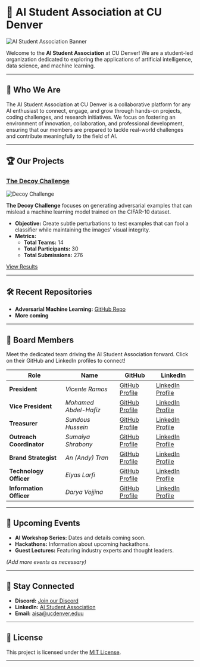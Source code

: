 # 🧠 AI Student Association at CU Denver

![AI Student Association Banner](https://avatars.githubusercontent.com/u/181294035?s=400&u=5eedf9ce209ef31016f6728d74b1b8c7aaa21ce9&v=4)

Welcome to the **AI Student Association** at CU Denver! We are a student-led organization dedicated to exploring the applications of artificial intelligence, data science, and machine learning.

---

## 🚀 Who We Are

The AI Student Association at CU Denver is a collaborative platform for any AI enthusiast to connect, engage, and grow through hands-on projects, coding challenges, and research initiatives. We focus on fostering an environment of innovation, collaboration, and professional development, ensuring that our members are prepared to tackle real-world challenges and contribute meaningfully to the field of AI.

---

## 🏆 Our Projects

### [The Decoy Challenge](https://github.com/cudenver-ai/Adversarial-Machine-Learning)

![Decoy Challenge](https://cudenver-ai.github.io/)

**The Decoy Challenge** focuses on generating adversarial examples that can mislead a machine learning model trained on the CIFAR-10 dataset.

- **Objective:** Create subtle perturbations to test examples that can fool a classifier while maintaining the images' visual integrity.
- **Metrics:**
  - **Total Teams:** 14
  - **Total Participants:** 30
  - **Total Submissions:** 276

[View Results](https://cudenver-ai.github.io/)

---

## 🛠️ Recent Repositories

- **Adversarial Machine Learning:** [GitHub Repo](https://github.com/cudenver-ai/Adversarial-Machine-Learning)
- **More coming**

---

## 🤝 Board Members

Meet the dedicated team driving the AI Student Association forward. Click on their GitHub and LinkedIn profiles to connect!

| **Role**                  | **Name**                | **GitHub**                                     | **LinkedIn**                                                 |
|---------------------------|-------------------------|------------------------------------------------|--------------------------------------------------------------|
| **President**             | *Vicente Ramos*         | [GitHub Profile](https://github.com/ramosv)    | [LinkedIn Profile](https://www.linkedin.com/in/ramosv/)      |
| **Vice President**        | *Mohamed Abdel-Hafiz*   | [GitHub Profile](https://github.com/abdelhafizm)| [LinkedIn Profile](https://www.linkedin.com/in/abdelhafizm/) |
| **Treasurer**             | *Sundous Hussein*       | [GitHub Profile](https://github.com/SundousHussein)| [LinkedIn Profile](https://www.linkedin.com/in/sundous-hussien/) |
| **Outreach Coordinator**  | *Sumaiya Shrabony*      | [GitHub Profile](https://github.com/safrin96)   | [LinkedIn Profile](https://www.linkedin.com/in/sumaiya-shrabony/) |
| **Brand Strategist**      | *An (Andy) Tran*        | [GitHub Profile](https://github.com/Andy2Tran)  | [LinkedIn Profile](https://www.linkedin.com/in/an-tran-905818244/) |
| **Technology Officer**    | *Elyas Larfi*           | [GitHub Profile](https://github.com/ElyasYassin)| [LinkedIn Profile](https://www.linkedin.com/in/elyaslarfi/) |
| **Information Officer**   | *Darya Vojjina*         | [GitHub Profile](https://github.com/dvojjina)   | [LinkedIn Profile](https://www.linkedin.com/in/darya-vojjina-0a1189331/) |


---

## 📅 Upcoming Events

- **AI Workshop Series:** Dates and details coming soon.
- **Hackathons:** Information about upcoming hackathons.
- **Guest Lectures:** Featuring industry experts and thought leaders.

*(Add more events as necessary)*

---

## 📢 Stay Connected

- **Discord:** [Join our Discord](https://discord.gg/VG28u28bwK)
- **LinkedIn:** [AI Student Association](https://www.linkedin.com/company/cudenver-ai)
- **Email:** [aisa@ucdenver.eduu](mailto:aisa@ucdenver.edu)

---

## 📄 License

This project is licensed under the [MIT License](LICENSE).

---
